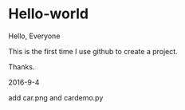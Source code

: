 # Hello-world

Hello, Everyone

This is the first time I use github to create a project.

Thanks.

2016-9-4

add car.png and cardemo.py

